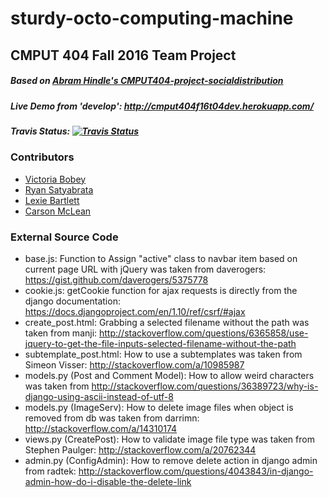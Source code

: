 # sturdy-octo-computing-machine
## CMPUT 404 Fall 2016 Team Project
##### Based on [Abram Hindle's CMPUT404-project-socialdistribution ](https://github.com/abramhindle/CMPUT404-project-socialdistribution/)

##### Live Demo from 'develop': <http://cmput404f16t04dev.herokuapp.com/>

##### Travis Status: [![Travis Status](https://travis-ci.org/CMPUT404F16T04/sturdy-octo-computing-machine.svg)](https://travis-ci.org/CMPUT404F16T04/sturdy-octo-computing-machine)

### Contributors
* [Victoria Bobey](github.com/vbobey)
* [Ryan Satyabrata](github.com/kobitoko)
* [Lexie Bartlett](github.com/lexiebartlettt)
* [Carson McLean](github.com/carsonmclean)

### External Source Code
* base.js: Function to Assign "active" class to navbar item based on current page URL with jQuery was taken from daverogers:  https://gist.github.com/daverogers/5375778
* cookie.js: getCookie function for ajax requests is directly from the django documentation: https://docs.djangoproject.com/en/1.10/ref/csrf/#ajax
* create_post.html: Grabbing a selected filename without the path was taken from manji: http://stackoverflow.com/questions/6365858/use-jquery-to-get-the-file-inputs-selected-filename-without-the-path
* subtemplate_post.html: How to use a subtemplates was taken from Simeon Visser: http://stackoverflow.com/a/10985987
* models.py (Post and Comment Model): How to allow weird characters was taken from http://stackoverflow.com/questions/36389723/why-is-django-using-ascii-instead-of-utf-8
* models.py (ImageServ): How to delete image files when object is removed from db was taken from darrimn: http://stackoverflow.com/a/14310174
* views.py (CreatePost): How to validate image file type was taken from Stephen Paulger: http://stackoverflow.com/a/20762344
* admin.py (ConfigAdmin): How to remove delete action in django admin from radtek: http://stackoverflow.com/questions/4043843/in-django-admin-how-do-i-disable-the-delete-link
